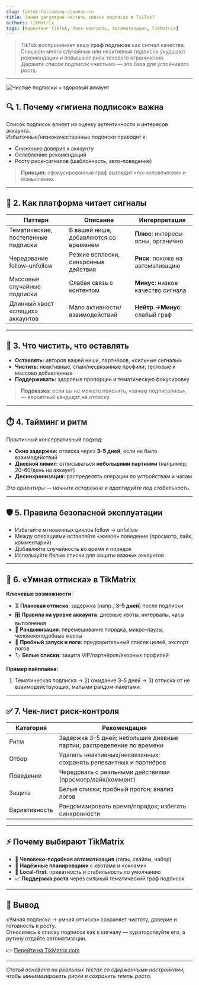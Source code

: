```yaml
---
slug: tiktok-following-cleanup-ru
title: Зачем регулярно чистить список подписок в TikTok?
authors: tikMatrix
tags: [Маркетинг TikTok, Риск-контроль, Автоматизация, TikMatrix]
---
```


> TikTok воспринимает вашу **граф подписок** как сигнал качества.  
> Слишком много случайных или неактивных подписок ухудшают рекомендации и повышают риск теневого ограничения.  
> Держите список подписок «чистым» — это база для устойчивого роста.

<!-- truncate -->
---
![Чистые подписки = здоровый аккаунт](/img/blog/tiktok-following-cleanup.webp)

## 🔍 1. Почему «гигиена подписок» важна

Список подписок влияет на оценку аутентичности и интересов аккаунта.  
Избыточные/низкокачественные подписки приводят к:

- Снижению доверия к аккаунту  
- Ослаблению рекомендаций  
- Росту риск-сигналов (шаблонность, авто-поведение)

> **Принцип:** сфокусированный граф выглядит «по-человечески» и осмысленно.

---

## 🧠 2. Как платформа читает сигналы

| Паттерн | Описание | Интерпретация |
|---|---|---|
| Тематические, постепенные подписки | В вашей нише, добавляются со временем | **Плюс**: интересы ясны, органично |
| Чередование follow–unfollow | Резкие всплески, синхронные действия | **Риск**: похоже на автоматизацию |
| Массовые случайные подписки | Слабая связь с контентом | **Минус**: низкое качество сигнала |
| Длинный хвост «спящих» аккаунтов | Мало активности/взаимодействий | **Нейтр.→Минус**: слабый граф |

---

## 🧹 3. Что чистить, что оставлять

- **Оставлять:** авторов вашей ниши, партнёров, «сильные сигналы»  
- **Чистить:** неактивные, спам/несвязанные профили; тестовые и массово добавленные  
- **Поддерживать:** здоровые пропорции и тематическую фокусировку

> **Подсказка:** если вы не можете пояснить, «зачем подписались», — вероятный кандидат на отписку.

---

## ⏱️ 4. Тайминг и ритм

Практичный консервативный подход:

- **Окно задержки:** отписка через **3–5 дней**, если не было взаимодействий  
- **Дневной лимит:** отписываться **небольшими партиями** (например, 20–60/день на аккаунт)  
- **Десинхронизация:** распределять операции по устройствам и часам

*Это ориентиры — начните осторожно и адаптируйте под стабильность.*

---

## 🛡️ 5. Правила безопасной эксплуатации

- Избегайте мгновенных циклов follow → unfollow  
- Между операциями вставляйте «живое» поведение (просмотр, лайк, комментарий)  
- Добавляйте случайность во время и порядок  
- Используйте белые списки для защиты важных аккаунтов

---

## 🤖 6. «Умная отписка» в TikMatrix

**Ключевые возможности:**

- ⏳ **Плановая отписка**: задержка (напр., **3–5 дней**) после подписки  
- 🎛️ **Правила на уровне аккаунта**: дневные квоты, интервалы, часы выполнения  
- 🎲 **Рандомизация**: перемешивание порядка, микро-паузы, человекоподобные жесты  
- 📝 **Пробный запуск и логи**: предварительный список целей, экспорт логов  
- 🏷️ **Белые списки**: защита VIP/партнёров/якорных профилей

**Пример пайплайна:**  

1) Тематическая подписка → 2) ожидание 3–5 дней → 3) отписка от не взаимодействующих, малыми рандом-пакетами.

---

## ✅ 7. Чек-лист риск-контроля

| Категория | Рекомендация |
|---|---|
| Ритм | Задержка 3–5 дней; небольшие дневные партии; распределение по времени |
| Отбор | Удалять неактивных/несвязанных; сохранять релевантных и партнёров |
| Поведение | Чередовать с реальными действиями (просмотр/лайк/коммент) |
| Защита | Белые списки; пробный прогон; анализ логов |
| Вариативность | Рандомизировать время/порядок; избегать синхронности |

---

## ⚡ Почему выбирают TikMatrix

- 🧠 **Человеко-подобная автоматизация** (тапы, свайпы, набор)  
- 📅 **Надёжные планировщики** с квотами и «окнами»  
- 🔐 **Local-first**: приватность и стабильность по умолчанию  
- 📈 **Поддержка роста** через сильный тематический граф подписок

---

## 🏁 Вывод

«Умная подписка → умная отписка» сохраняет чистоту, доверие и готовность к росту.  
Относитесь к списку подписок как к сигналу — кураторствуйте его, а рутину отдайте автоматизации.

👉 [Перейти на TikMatrix.com](https://www.tikmatrix.com)

---

*Статья основана на реальных тестах со сдержанными настройками, чтобы минимизировать риски и сохранить темпы роста.*
